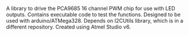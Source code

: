 A library to drive the PCA9685 16 channel PWM chip for use with LED outputs. Contains executable code to test the functions. Designed to be used with arduino/ATMega328. Depends on I2CUtils library, which is in a different repository. Created using Atmel Studio v6.
